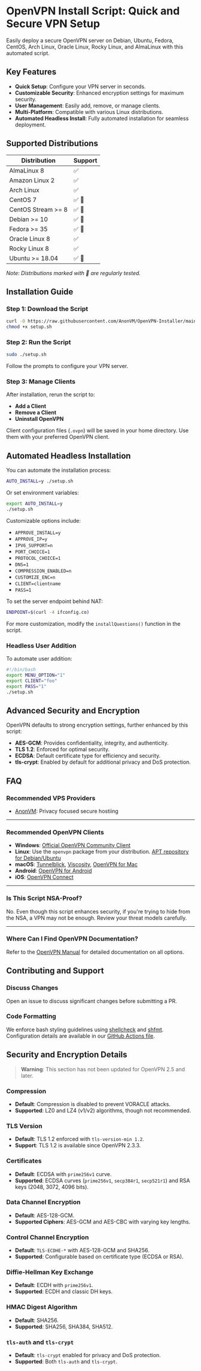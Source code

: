 # OpenVPN Install Script: Quick and Secure VPN Setup

Easily deploy a secure OpenVPN server on Debian, Ubuntu, Fedora, CentOS, Arch Linux, Oracle Linux, Rocky Linux, and AlmaLinux with this automated script.

## Key Features

- **Quick Setup**: Configure your VPN server in seconds.
- **Customizable Security**: Enhanced encryption settings for maximum security.
- **User Management**: Easily add, remove, or manage clients.
- **Multi-Platform**: Compatible with various Linux distributions.
- **Automated Headless Install**: Fully automated installation for seamless deployment.

## Supported Distributions

| Distribution        | Support        |
| ------------------- | -------------- |
| AlmaLinux 8         | ✅             |
| Amazon Linux 2      | ✅             |
| Arch Linux          | ✅             |
| CentOS 7            | ✅ 🤖          |
| CentOS Stream >= 8  | ✅ 🤖          |
| Debian >= 10        | ✅ 🤖          |
| Fedora >= 35        | ✅ 🤖          |
| Oracle Linux 8      | ✅             |
| Rocky Linux 8       | ✅             |
| Ubuntu >= 18.04     | ✅ 🤖          |

*Note: Distributions marked with 🤖 are regularly tested.*

## Installation Guide

### Step 1: Download the Script

```bash
curl -O https://raw.githubusercontent.com/AnonVM/OpenVPN-Installer/main/setup.sh
chmod +x setup.sh
```

### Step 2: Run the Script

```bash
sudo ./setup.sh
```

Follow the prompts to configure your VPN server.

### Step 3: Manage Clients

After installation, rerun the script to:

- **Add a Client**
- **Remove a Client**
- **Uninstall OpenVPN**

Client configuration files (`.ovpn`) will be saved in your home directory. Use them with your preferred OpenVPN client.

## Automated Headless Installation

You can automate the installation process:

```bash
AUTO_INSTALL=y ./setup.sh
```

Or set environment variables:

```bash
export AUTO_INSTALL=y
./setup.sh
```

Customizable options include:

- `APPROVE_INSTALL=y`
- `APPROVE_IP=y`
- `IPV6_SUPPORT=n`
- `PORT_CHOICE=1`
- `PROTOCOL_CHOICE=1`
- `DNS=1`
- `COMPRESSION_ENABLED=n`
- `CUSTOMIZE_ENC=n`
- `CLIENT=clientname`
- `PASS=1`

To set the server endpoint behind NAT:

```bash
ENDPOINT=$(curl -4 ifconfig.co)
```

For more customization, modify the `installQuestions()` function in the script.

### Headless User Addition

To automate user addition:

```bash
#!/bin/bash
export MENU_OPTION="1"
export CLIENT="foo"
export PASS="1"
./setup.sh
```

## Advanced Security and Encryption

OpenVPN defaults to strong encryption settings, further enhanced by this script:

- **AES-GCM**: Provides confidentiality, integrity, and authenticity.
- **TLS 1.2**: Enforced for optimal security.
- **ECDSA**: Default certificate type for efficiency and security.
- **tls-crypt**: Enabled by default for additional privacy and DoS protection.

## FAQ

### Recommended VPS Providers

- [AnonVM](https://anonvm.wtf): Privacy focused secure hostiing
---

### Recommended OpenVPN Clients

- **Windows**: [Official OpenVPN Community Client](https://openvpn.net/index.php/download/community-downloads.html)
- **Linux**: Use the `openvpn` package from your distribution. [APT repository for Debian/Ubuntu](https://community.openvpn.net/openvpn/wiki/OpenvpnSoftwareRepos)
- **macOS**: [Tunnelblick](https://tunnelblick.net/), [Viscosity](https://www.sparklabs.com/viscosity/), [OpenVPN for Mac](https://openvpn.net/client-connect-vpn-for-mac-os/)
- **Android**: [OpenVPN for Android](https://play.google.com/store/apps/details?id=de.blinkt.openvpn)
- **iOS**: [OpenVPN Connect](https://itunes.apple.com/us/app/openvpn-connect/id590379981)

---

### Is This Script NSA-Proof?

No. Even though this script enhances security, if you're trying to hide from the NSA, a VPN may not be enough. Review your threat models carefully.

---

### Where Can I Find OpenVPN Documentation?

Refer to the [OpenVPN Manual](https://community.openvpn.net/openvpn/wiki/Openvpn24ManPage) for detailed documentation on all options.

## Contributing and Support

### Discuss Changes

Open an issue to discuss significant changes before submitting a PR.

### Code Formatting

We enforce bash styling guidelines using [shellcheck](https://github.com/koalaman/shellcheck) and [shfmt](https://github.com/mvdan/sh). Configuration details are available in our [GitHub Actions file](https://github.com/angristan/openvpn-install/blob/master/.github/workflows/push.yml).

## Security and Encryption Details

> **Warning**: This section has not been updated for OpenVPN 2.5 and later.

### Compression

- **Default**: Compression is disabled to prevent VORACLE attacks.
- **Supported**: LZ0 and LZ4 (v1/v2) algorithms, though not recommended.

### TLS Version

- **Default**: TLS 1.2 enforced with `tls-version-min 1.2`.
- **Support**: TLS 1.2 is available since OpenVPN 2.3.3.

### Certificates

- **Default**: ECDSA with `prime256v1` curve.
- **Supported**: ECDSA curves (`prime256v1`, `secp384r1`, `secp521r1`) and RSA keys (2048, 3072, 4096 bits).

### Data Channel Encryption

- **Default**: AES-128-GCM.
- **Supported Ciphers**: AES-GCM and AES-CBC with varying key lengths.

### Control Channel Encryption

- **Default**: `TLS-ECDHE-*` with AES-128-GCM and SHA256.
- **Supported**: Configurable based on certificate type (ECDSA or RSA).

### Diffie-Hellman Key Exchange

- **Default**: ECDH with `prime256v1`.
- **Supported**: ECDH and classic DH keys.

### HMAC Digest Algorithm

- **Default**: SHA256.
- **Supported**: SHA256, SHA384, SHA512.

### `tls-auth` and `tls-crypt`

- **Default**: `tls-crypt` enabled for privacy and DoS protection.
- **Supported**: Both `tls-auth` and `tls-crypt`.
